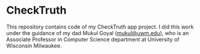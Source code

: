 # CheckTruth
This repository contains code of my CheckTruth app project. I did this work under the guidance of my dad Mukul Goyal (mukul@uwm.edu), who is an Associate Professor in Computer Science department at University of Wisconsin Milwaukee.
